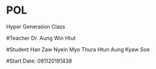 # POL
Hyper Generation Class

#Teacher
Dr. Aung Win Htut

#Student
Han Zaw Nyein 
Myo Thura Htun
Aung Kyaw Soe

#Start Date: 091120191438
